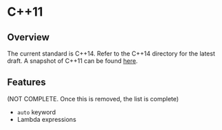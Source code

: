 # C++11

## Overview

The current standard is C++14. Refer to the C++14 directory for the latest draft. A snapshot of C++11 can be found [here](https://github.com/cplusplus/draft/blob/master/papers/N3485.pdf).

## Features 
(NOT COMPLETE. Once this is removed, the list is complete)

* `auto` keyword
* Lambda expressions



